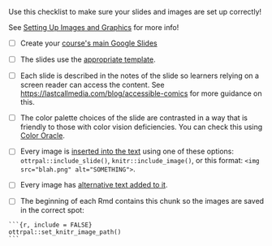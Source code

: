 
Use this checklist to make sure your slides and images are set up correctly!

See [Setting Up Images and Graphics](https://github.com/jhudsl/OTTR_Template/wiki/Setting-up-images-and-graphics) for more info!

- [ ] Create your [course's main Google Slides](https://github.com/jhudsl/OTTR_Template/wiki/Setting-up-images-and-graphics)

- [ ] The slides use the [appropriate template](https://github.com/jhudsl/OTTR_Template/wiki/Setting-up-images-and-graphics).

- [ ] Each slide is described in the notes of the slide so learners relying on a screen reader can access the content. See https://lastcallmedia.com/blog/accessible-comics for more guidance on this.

- [ ] The color palette choices of the slide are contrasted in a way that is friendly to those with color vision deficiencies.
You can check this using [Color Oracle](https://colororacle.org/).

- [ ] Every image is [inserted into the text](https://github.com/jhudsl/OTTR_Template/wiki/Setting-up-images-and-graphics#adding-images-and-graphics-in-text) using one of these options: `ottrpal::include_slide()`, `knitr::include_image()`, or this format: `<img src="blah.png" alt="SOMETHING">`.

- [ ] Every image has [alternative text added to it](https://github.com/jhudsl/OTTR_Template/wiki/Setting-up-images-and-graphics#adding-images-and-graphics-in-text).

- [ ] The beginning of each Rmd contains this chunk so the images are saved in the correct spot:

`````
```{r, include = FALSE}
ottrpal::set_knitr_image_path()
```
`````
